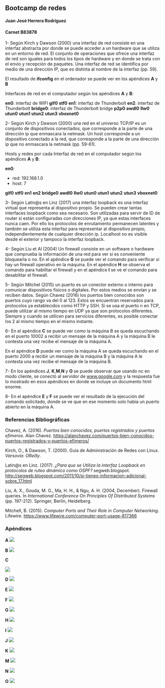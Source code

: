 ﻿
## Bootcamp de redes
#### Juan José Herrera Rodríguez
#### Carnet B83878

1- Según Kirch y Dawson (2000) una interfaz de red consiste en una interfaz abstracta por donde se puede acceder a un hardware que se utiliza en un entorno de red. El conjunto de operaciones que ofrece una interfaz de red son iguales para todos los tipos de hardware y en donde se trata con el envío y recepción de paquetes. Una interfaz de red se identifica por medio de una dirección IP, que es distinta al nombre de la interfaz (pp. 59).

El resultado de **ifconfig**  en el ordenador se puede ver en los apéndices **A** y **B**

Interfaces de red en el computador según los apéndices **A** y **B**:

**en0**: interfaz de WIFI
**gif0**
**stf0**
**en1**: interfaz de Thunderbolt
**en2**: interfaz de Thunderbolt
**bridge0**: interfaz de Thunderbolt bridge
**p2p0**
**awdl0**
**llw0**
**utun0**
**utun1**
**utun2**
**utun3**
**vboxnet0**

2- Según Kirch y Dawson (2000) una red en el universo TCP/IP es un conjunto de dispositivos conectados, que corresponde a la parte de una dirección ip que enmascara la netmask. Un host corresponde a un dispositivo conectado a la red, que corresponde a la parte de una dirección ip que no enmascara la netmask  (pp. 59-61).

Hosts y redes por cada Interfaz de red en el computador según los apéndices **A** y **B**:

**en0**:
- red: 192.168.1.0
- host: 7

**gif0**
**stf0**
**en1**
**en2**
**bridge0**
**awdl0**
**llw0**
**utun0**
**utun1**
**utun2**
**utun3**
**vboxnet0**

3- Según Latin@s en Linz (2017) una interfaz loopback es una interfaz virtual que representa al dispositivo propio. Se pueden crear tantas interfaces loopback como sea necesario. Son utilizadas para servir de ID de router si están configuradas con direcciones IP,  ya que estas interfaces nunca caen. Por ello los protocolos de enrutamiento permanecen latentes y también se utiliza esta interfaz para representar al dispositivo propio, independientemente de cualquier dirección ip. Localhost no es visible desde el exterior y tampoco la interfaz loopback.

4- Según Liu et Al (2004) Un firewall consiste en un software o hardware que comprueba la información de una red para ver si es conveniente bloquearla o no.
En el apéndice **G** se puede ver el comando para verificar si hay un firewall operativo en la máquina. En el apéndice **H** se observa el comando para habilitar el firewall y en el apéndice **I** se ve el comando para desabilitar el firewall.

5- Según Mitchel (2015) un puerto es un conector externo o interno para comunicar dispositivos físicos o digitales. Por estos medios se envían y se reciben datos. Según Chavez (2016) los puertos bien conocidos son puertos cuyo rango va del 0 al 123. Estos se encuentran reservados para protocolos ya establecidos como HTTP y SSH. Si se usa el puerto n en TCP,  puede utilizar al mismo tiempo en UDP ya que  son protocolos diferentes. Siempre y cuando se utilicen para servicios diferentes, es posible conectar los 2 al mismo tiempo en el mismo instante.

6- En el apéndice **C** se puede ver como la máquina B se queda escuchando en el puerto 10002 a recibir un mensaje de la máquina A y la máquina B le contesta una vez recibe el mensaje de la máquina A.

En el apéndice **D** puede ver como la máquina A se queda escuchando en el puerto 2000 a recibir un mensaje de la máquina B y la máquina A le contesta una vez recibe el mensaje de la máquina B.

7- En los apéndices **J**, **K**,**M**,**N** y **O** se puede observar que usando nc en modo cliente, se conectó al servidor de www.google.com y la respuesta fue lo mostrado en esos apéndices en donde se incluye un documento html enorme.

8- En el apéndice **E** y **F** se puede ver el resultado de la ejecución del comando solicitado, donde se ve que en ese momento solo había un puerto abierto en la máquina A.
### Referencias Bibliográficas

Chavez, A. (2016). _Puertos bien conocidos, puertos registrados y puertos efímeros_. Alan Chavez. https://alanchavez.com/puertos-bien-conocidos-puertos-registrados-y-puertos-efimeros/

Kirch, O., & Dawson, T. (2000). Guía de 		Administración de Redes con Linux. _Varsovia: OReilly_.

Latin@s en Linz. (2017). _¿Para que se Utiliza la interfaz Loopback en protocolos de ruteo dinámico como OSPF?_ segweb.blogspot. http://segweb.blogspot.com/2011/10/si-tienes-informacion-adicional-sobre_17.html

Liu, A. X., Gouda, M. G., Ma, H. H., & Ngu, A. H. (2004, December). Firewall queries. In _International Conference On Principles Of DIstributed Systems_ (pp. 197-212). Springer, Berlin, Heidelberg.

Mitchell, B. (2015). _Computer Ports and Their Role in Computer Networking_. Lifewire. https://www.lifewire.com/computer-port-usage-817366
### Apéndices

**A**
![](captura1.png)

**B**
![](captura2.png)


**C**

![](captura3.png)

**D**
![](captura4.png)

**E**
![](captura5.png)

**F**
![](captura6.png)

**G**
![](captura7.png)

**H**
![](captura8.png)

**I**
![](captura9.png)

**J**
![](captura10.png)

**K**
![](captura11.png)


**M**
![](captura12.png)

**N**
![](captura13.png)

**O**
![](captura14.png)
